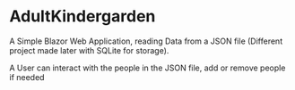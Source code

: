 # AdultKindergarden

A Simple Blazor Web Application, reading Data from a JSON file (Different project made later with SQLite for storage).

A User can interact with the people in the JSON file, add or remove people if needed

